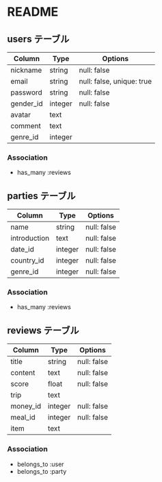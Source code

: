 # README



## users テーブル
| Column    | Type    | Options                   |
| --------  | ------- | ------------------------- |
| nickname  | string  | null: false               |
| email     | string  | null: false, unique: true |
| password  | string  | null: false               |
| gender_id | integer | null: false               |
| avatar    | text    |                           |
| comment   | text    |                           |
| genre_id  | integer |                           |

### Association
- has_many :reviews



## parties テーブル
| Column       | Type    | Options     |
| ------------ | ------- | ----------- |
| name         | string  | null: false |
| introduction | text    | null: false |
| date_id      | integer | null: false |
| country_id   | integer | null: false |
| genre_id     | integer | null: false |


### Association
- has_many :reviews



## reviews テーブル
| Column   | Type    | Options     |
| -------- | ------- | ----------- |
| title    | string  | null: false |
| content  | text    | null: false |
| score    | float   | null: false |
| trip     | text    |             |
| money_id | integer | null: false |
| meal_id  | integer | null: false |
| item     | text    |             |

### Association
- belongs_to :user
- belongs_to :party
